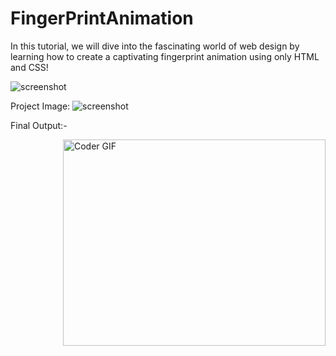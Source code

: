 # FingerPrintAnimation
In this tutorial, we will dive into the fascinating world of web design by learning how to create a captivating fingerprint animation using only HTML and CSS! 

![screenshot](show(1).png)


Project Image:
![screenshot](sleepy-mountains-5k-87.jpg)

Final Output:- 

<img align="right" src="https://github.com/SortedCoding /SortedCoding/blob/main/fingerprint.mp4" alt="Coder GIF" width="420" height="330">


